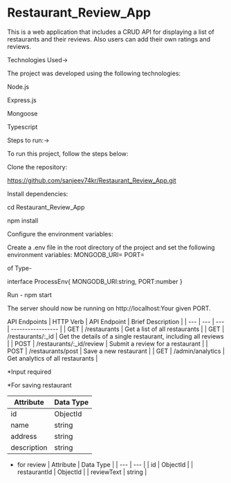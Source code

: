 # Restaurant_Review_App
This is a web application that includes a CRUD API for displaying a list of restaurants and their reviews. Also users can add their own ratings and reviews.

Technologies Used->

The project was developed using the following technologies:

Node.js

Express.js

Mongoose

Typescript

Steps to run:->

To run this project, follow the steps below:

Clone the repository:

https://github.com/sanjeev74kr/Restaurant_Review_App.git

Install dependencies:

cd Restaurant_Review_App

npm install

Configure the environment variables:

Create a .env file in the root directory of the project and set the following environment variables:
MONGODB_URI=
PORT=

of Type- 

interface ProcessEnv{
    MONGODB_URI:string,
    PORT:number
}

Run - npm start

The server should now be running on http://localhost:Your given PORT.

API Endpoints
| HTTP Verb | API Endpoint | Brief Description |
| --- | --- | ---          | ----------------- |
| GET | /restaurants | Get a list of all restaurants |
| GET | /restaurants/:_id | Get the details of a single restaurant, including all reviews |
| POST | /restaurants/:_id/review | Submit a review for a restaurant |
| POST | /restaurants/post | Save a new restaurant |
| GET | /admin/analytics | Get analytics of all restaurants |


*Input required

*For saving restaurant

| Attribute | Data Type |
| --- | --- |
| id | ObjectId |
| name | string |
| address | string |
| description | string |

* for review
| Attribute | Data Type |
| --- | --- |
| id | ObjectId |
| restaurantId | ObjectId |
| reviewText | string |
